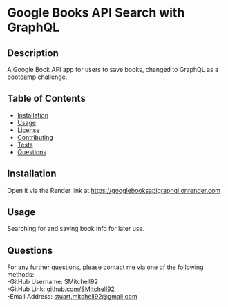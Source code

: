 # Google Books API Search with GraphQL


## Description

A Google Book API app for users to save books, changed to GraphQL as a bootcamp challenge.

## Table of Contents

- [Installation](#installation)
- [Usage](#usage)
- [License](#license)
- [Contributing](#contributing)
- [Tests](#tests)
- [Questions](#questions)

## Installation

Open it via the Render link at https://googlebooksapigraphql.onrender.com

## Usage

Searching for and saving book info for later use.

## Questions

For any further questions, please contact me via one of the following methods: <br/>
-GitHub Username: SMitchell92  <br/>
-GitHub Link: [github.com/SMitchell92](github.com/SMitchell92) <br/>
-Email Address: stuart.mitchell92@gmail.com  <br/>
